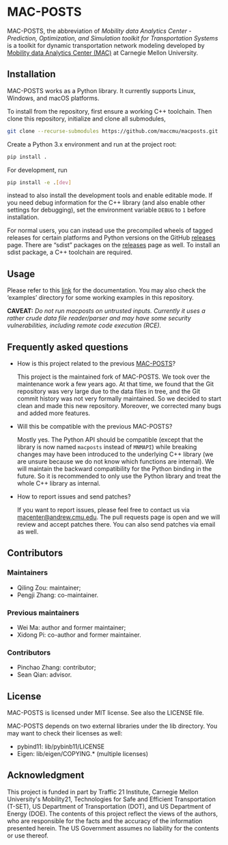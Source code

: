 # MAC-POSTS

MAC-POSTS, the abbreviation of *Mobility data Analytics Center - Prediction,
Optimization, and Simulation toolkit for Transportation Systems* is a toolkit
for dynamic transportation network modeling developed by [Mobility data
Analytics Center (MAC)][mac] at Carnegie Mellon University.

## Installation

MAC-POSTS works as a Python library. It currently supports Linux, Windows, and
macOS platforms.

To install from the repository, first ensure a working C++ toolchain. Then clone
this repository, initialize and clone all submodules,

```sh
git clone --recurse-submodules https://github.com/maccmu/macposts.git
```

Create a Python 3.x environment and run at the project root:

```sh
pip install .
```

For development, run

```sh
pip install -e .[dev]
```

instead to also install the development tools and enable editable mode. If you
need debug information for the C++ library (and also enable other settings for
debugging), set the environment variable `DEBUG` to `1` before installation.

For normal users, you can instead use the precompiled wheels of tagged releases
for certain platforms and Python versions on the GitHub [releases] page. There
are “sdist” packages on the [releases] page as well. To install an sdist
package, a C++ toolchain are required.

## Usage

Please refer to this [link][documentation] for the documentation. You may also
check the ‘examples’ directory for some working examples in this repository.

**CAVEAT:** *Do not run macposts on untrusted inputs. Currently it uses a rather
crude data file reader/parser and may have some security vulnerabilities,
including remote code execution (RCE).*

## Frequently asked questions

* How is this project related to the previous [MAC-POSTS]?

  This project is the maintained fork of MAC-POSTS. We took over the maintenance
  work a few years ago. At that time, we found that the Git repository was very
  large due to the data files in tree, and the Git commit history was not very
  formally maintained. So we decided to start clean and made this new
  repository. Moreover, we corrected many bugs and added more features.

* Will this be compatible with the previous MAC-POSTS?

  Mostly yes. The Python API should be compatible (except that the library is
  now named `macposts` instead of `MNMAPI`) while breaking changes may have been
  introduced to the underlying C++ library (we are unsure because we do not know
  which functions are internal). We will maintain the backward compatibility for
  the Python binding in the future. So it is recommended to only use the Python
  library and treat the whole C++ library as internal.

* How to report issues and send patches?

  If you want to report issues, please feel free to contact us via
  [macenter@andrew.cmu.edu][macenter]. The pull requests page is open and we
  will review and accept patches there. You can also send patches via email as
  well.

## Contributors

### Maintainers

- Qiling Zou: maintainer;
- Pengji Zhang: co-maintainer.

### Previous maintainers

- Wei Ma: author and former maintainer;
- Xidong Pi: co-author and former maintainer.

### Contributors

- Pinchao Zhang: contributor;
- Sean Qian: advisor.

## License

MAC-POSTS is licensed under MIT license. See also the LICENSE file.

MAC-POSTS depends on two external libraries under the lib directory. You may
want to check their licenses as well:

- pybind11: lib/pybinb11/LICENSE
- Eigen: lib/eigen/COPYING.* (multiple licenses)

## Acknowledgment

This project is funded in part by Traffic 21 Institute, Carnegie Mellon
University's Mobility21, Technologies for Safe and Efficient Transportation
(T-SET), US Department of Transportation (DOT), and US Department of Energy
(DOE). The contents of this project reflect the views of the authors, who are
responsible for the facts and the accuracy of the information presented herein.
The US Government assumes no liability for the contents or use thereof.

[mac]: https://mac.heinz.cmu.edu/
[releases]: https://github.com/maccmu/macposts/releases
[documentation]: https://github.com/maccmu/macposts-documentations/blob/main/MAC_POSTS_users_manual.pdf
[MAC-POSTS]: https://github.com/Lemma1/MAC-POSTS
[macenter]: mailto:macenter@andrew.cmu.edu

